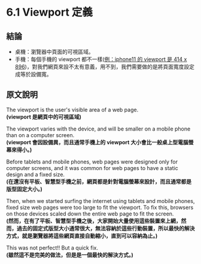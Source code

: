 # 6.1 Viewport 定義

## 結論

* 桌機：瀏覽器中頁面的可視區域。
* 手機：每個手機的 viewport 都不一樣\([例：iphone11 的 viewport 是 414 x 896](https://yesviz.com/devices/iphone-11/)\)，對我們網頁來設不太有意義，用不到，我們需要做的是將頁面寬度設定成等於設備寬。

## 原文說明

The viewport is the user's visible area of a web page.  
**\(viewport 是網頁中的可視區域\)**  
  
The viewport varies with the device, and will be smaller on a mobile phone than on a computer screen.  
**\(viewport 會因設備異，而且通常手機上的 viewport 大小會比一般桌上型電腦螢幕來得小。\)**  
  
Before tablets and mobile phones, web pages were designed only for computer screens, and it was common for web pages to have a static design and a fixed size.  
**\(在還沒有平板、智慧型手機之前，網頁都是針對電腦螢幕來設計，而且通常都是版型固定大小。\)**  
  
Then, when we started surfing the internet using tablets and mobile phones, fixed size web pages were too large to fit the viewport. To fix this, browsers on those devices scaled down the entire web page to fit the screen.  
**\(然而，在有了平板、智慧型手機之後，大家開始大量使用這些裝置來上網，然而，過去的固定式版型大小通常很大，無法容納於這些行動裝置，所以最快的解決方式，就是瀏覽器將這些網頁直接自動縮小，直到可以容納為止。\)**  
  
This was not perfect!! But a quick fix.  
**\(雖然這不是完美的做法，但是是一個最快的解決方式。\)**

